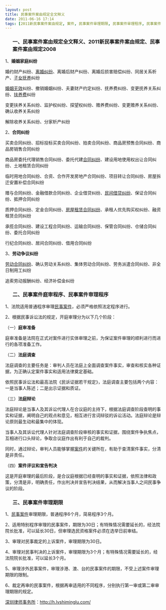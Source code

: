 ```yaml
---
layout: post
title: 民事案件案由规定全文释义
date: 2011-06-16 17:14
tags: [2011新民事案件案由规定, 案件, 民事案件审理期限, 民事案件审理程序, 民事案件庭审程序, 民事案件案由规定2008, 深圳法律咨询电话]
---
```

<ol>
<h3>一、民事案件案由规定全文释义、2011新民事案件案由规定、民事案件案由规定2008</h3>
</ol>
1、<strong>婚姻家庭纠纷</strong>

婚约财产纠纷、<a href="http://h.lvshiminglu.com/law/668.html" target="_blank">离婚纠纷</a>、离婚后财产纠纷、离婚后损害赔偿纠纷、同居关系析产、<a href="http://h.lvshiminglu.com/law/80.html" target="_blank">子女抚养</a>纠纷

<a href="http://h.lvshiminglu.com/law/678.html" target="_blank">婚姻无效</a>纠纷、撤销婚姻纠纷、夫妻财产约定纠纷、抚养费纠纷、变更抚养关系纠纷、<a href="http://h.lvshiminglu.com/law/79.html" target="_blank">扶养费</a>纠纷

变更扶养关系纠纷、监护权纠纷、探望权纠纷、赡养费纠纷、变更赡养关系纠纷、确认收养关系纠纷

解除收养关系纠纷、分家析产纠纷

2、<strong>合同纠纷</strong>

买卖合同纠纷、招标投标买卖合同纠纷、拍卖合同纠纷、商品房预售合同纠纷、商品房销售合同纠纷

商品房委托代理销售合同纠纷、委托代建<a href="http://h.lvshiminglu.com/law/category/contract" target="_blank">合同纠纷</a>、建设用地使用权出让合同纠纷、土地租赁合同纠纷

临时用地合同纠纷、合资、合作开发房地产合同纠纷、项目转让合同纠纷、房屋拆迁安置补偿合同纠纷

赠与合同纠纷、金融借款合同纠纷、企业借贷纠纷、<a href="http://h.lvshiminglu.com/law/129.html" target="_blank">民间借贷纠纷</a>、保证合同纠纷、抵押合同纠纷

质押合同纠纷、定金合同纠纷、<a href="http://h.lvshiminglu.com/law/126.html" target="_blank">房屋租赁合同纠纷</a>、承租人优先购买权纠纷、融资租赁合同纠纷

承揽合同纠纷、建设工程合同纠纷、运输合同纠纷、保管合同纠纷、仓储合同纠纷、委托合同纠纷

行纪合同纠纷、居间合同纠纷、借用合同纠纷

3、<strong>劳动争议纠纷</strong>

<a href="http://h.lvshiminglu.com/law/category/labor" target="_blank">劳动合同纠纷</a>、确认劳动关系纠纷、集体劳动合同纠纷、劳务派遣合同纠纷、非全日制用工纠纷

追索劳动报酬纠纷、经济补偿金纠纷
<ol>
<h3>二、民事案件庭审程序、民事案件审理程序</h3>
</ol>
1、法院适用普通程序审理<a href="http://h.lvshiminglu.com/law/741.html" target="_blank">民事案件</a>，必须严格依照法定程序进行。

2、根据民事诉讼法的规定，开庭审理分为以下几个阶段：

（一）<strong>庭审准备</strong>

庭审准备是法院在正式对案件进行实体审理之前，为保证案件审理的顺利进行而进行的各项准备工作。

（二）<strong>法庭调查</strong>

法庭调查的主要任务是：审判人员在法庭上全面调查案件事实，审查和核实各种证据，为正确认定案件事实和适用法律奠定基础。

依照民事诉讼法和最高法院《民诉证据若干规定》，法庭调查主要包括两个内容：一是当事人陈述；二是出示证据和质证。

（三）<strong>法庭辩论</strong>

法庭辩论是当事人及其诉讼代理人在合议庭的主持下，根据法庭调查阶段查明的事实和证据，阐明自己的观点和意见，相互进行言词辩驳的诉讼活动。法庭辩论是辩论原则最生动和最集中的体现。

当事人及其诉讼代理人针对法庭调查阶段审核的事实和证据，围绕案件争执焦点，互相进行口头辩论，争取合议庭作出有利于自己的裁判。

同时，通过辩论，审判人员能够掌握<a href="http://h.lvshiminglu.com/law/tag/%E6%A1%88%E4%BB%B6" target="_blank">案件</a>的关键所在，有助于查清案件事实，分清是非责任。

（四）<strong>案件评议和宣告判决</strong>

这是开庭审理的最后阶段，是合议庭根据已经查明的事实和证据，依照法律和政策，分清是非，明确责任，作出判决并宣告判决结果，从而解决当事人之间民事争议的阶段。
<ol>
<h3>三、民事案件审理期限</h3>
</ol>
1、<a href="http://h.lvshiminglu.com/law/741.html" target="_blank">民事案件</a>审理期限，普通程序6个月，简易程序3个月。

2、适用特别程序审理的民事案件，期限为30日；有特殊情况需要延长的，经法院院长批准，可以延长30日，但审理选民资格案件必须在选举日前审结。

3、审理对民事裁定的上诉案件，审理期限为30日。

4、审理对民事判决的上诉案件，审理期限为3个月；有特殊情况需要延长的，经法院院长批准，可以延长3个月。

5、审理涉外民事案件，审理涉港、澳、台的民事案件的期限，不受上述案件审理期限的限制。

6、裁定再审的民事案件，根据再审适用的不同程序，分别执行第一审或第二审审理期限的规定。

<a href="http://h.lvshiminglu.com/">深圳律师事务所</a>：<a href="http://h.lvshiminglu.com/">http://h.lvshiminglu.com/</a>

